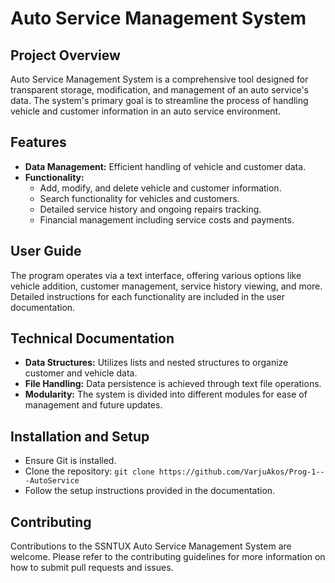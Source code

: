 # Auto Service Management System

## Project Overview
Auto Service Management System is a comprehensive tool designed for transparent storage, modification, and management of an auto service's data. The system's primary goal is to streamline the process of handling vehicle and customer information in an auto service environment.

## Features
- **Data Management:** Efficient handling of vehicle and customer data.
- **Functionality:**
  - Add, modify, and delete vehicle and customer information.
  - Search functionality for vehicles and customers.
  - Detailed service history and ongoing repairs tracking.
  - Financial management including service costs and payments.

## User Guide
The program operates via a text interface, offering various options like vehicle addition, customer management, service history viewing, and more. Detailed instructions for each functionality are included in the user documentation.

## Technical Documentation
- **Data Structures:** Utilizes lists and nested structures to organize customer and vehicle data.
- **File Handling:** Data persistence is achieved through text file operations.
- **Modularity:** The system is divided into different modules for ease of management and future updates.

## Installation and Setup
- Ensure Git is installed.
- Clone the repository: `git clone https://github.com/VarjuAkos/Prog-1---AutoService`
- Follow the setup instructions provided in the documentation.

## Contributing
Contributions to the SSNTUX Auto Service Management System are welcome. Please refer to the contributing guidelines for more information on how to submit pull requests and issues.
